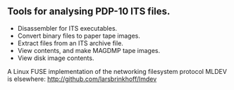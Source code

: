## Tools for analysing PDP-10 ITS files.

- Disassembler for ITS executables.
- Convert binary files to paper tape images.
- Extract files from an ITS archive file.
- View contents, and make MAGDMP tape images.
- View disk image contents.

A Linux FUSE implementation of the networking filesystem protocol MLDEV
is elsewhere: http://github.com/larsbrinkhoff/lmdev
